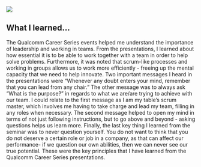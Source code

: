 <html>
<img src ="https://app.slack.com/client/TUDAF53UJ/CUS8E3M6Z" id="QCOM">
</html>

## What I learned...
The Qualcomm Career Series events helped me understand the importance of leadership and working in teams. From the presentations, I learned about how essential it is to be able to work together with a team in order to help solve problems. Furthermore, it was noted that scrum-like processes and working in groups allows us to work more efficiently - freeing up the mental capacity that we need to help innovate. Two important messages I heard in the presentations were “Whenever any doubt enters your mind, remember that you can lead from any chair.” The other message was to always ask “What is the purpose?” in regards to what we are/are trying to achieve with our team. I could relate to the first message as I am my table’s scrum master, which involves me having to take charge and lead my team, filling in any roles when necessary. The second message helped to open my mind in terms of not just following instructions, but to go above and beyond - asking questions helps us learn more. Finally, the last key thing I learned from the seminar was to never question yourself. You do not want to think that you do not deserve a certain role or job in a company, as that can affect our performance- if we question our own abilities, then we can never see our true potential. These were the key principles that I have learned from the Qualcomm Career Series presentations. 